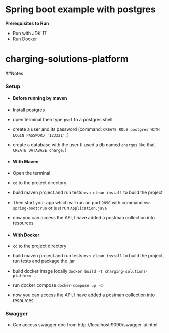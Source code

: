 # **Spring boot example with postgres**

**Prerequisites to Run**
- Run with JDK 17
- Run Docker

# charging-solutions-platform

##Notes

### Setup
- #### Before running by maven
- Install postgres 
- open terminal then type `psql` to a postgres shell
- create a user and its password (command: `CREATE ROLE postgres WITH LOGIN PASSWORD '123321';`)
- create a database with the user (I used a db named `charges` like that `CREATE DATABASE charge;`)

- #### With Maven
- Open the terminal
- `cd` to the project directory
- build maven project and run tests `mvn clean install` to build the project
- Then start your app which will run on port `9090` with command `mvn spring-boot:run` or just run `Application.java`
- now you can access the API, I have added a postman collection into resources

- #### With Docker
- `cd` to the project directory
- build maven project and run tests `mvn clean install` to build the project, run tests  and package the .jar
- build docker image locally `docker build -t charging-solutions-platform .`
- run docker compose `docker-compose up -d`
- now you can access the API, I have added a postman collection into resources

### Swagger
- Can access swagger doc from http://localhost:9090/swagger-ui.html

